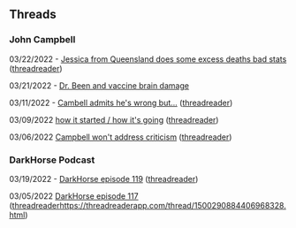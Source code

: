 ## Threads

### John Campbell

03/22/2022 - [Jessica from Queensland does some excess deaths bad stats](https://twitter.com/thebadstats/status/1506459743723819016) ([threadreader](https://threadreaderapp.com/thread/1506459743723819016.html))
 
03/21/2022 - [Dr. Been and vaccine brain damage](https://twitter.com/thebadstats/status/1506083811032911872)

03/11/2022 - [Cambell admits he's wrong but...](https://twitter.com/thebadstats/status/1502479679936090115) ([threadreader](https://threadreaderapp.com/thread/1502479679936090115.html))

03/09/2022 [how it started / how it's going](https://twitter.com/thebadstats/status/1501736675168292870) ([threadreader](https://threadreaderapp.com/thread/1501736675168292870.html))

03/06/2022 [Campbell won't address criticism](https://twitter.com/thebadstats/status/1500577260050345986) ([threadreader](https://threadreaderapp.com/thread/1500577260050345986.html))



### DarkHorse Podcast

03/19/2022 - [DarkHorse episode 119](https://twitter.com/thebadstats/status/1505307560089333760)  ([threadreader](https://threadreaderapp.com/thread/1505307560089333760.html))

03/05/2022 [DarkHorse episode 117](https://twitter.com/thebadstats/status/1500290884406968328) ([threadreader]()https://threadreaderapp.com/thread/1500290884406968328.html)

